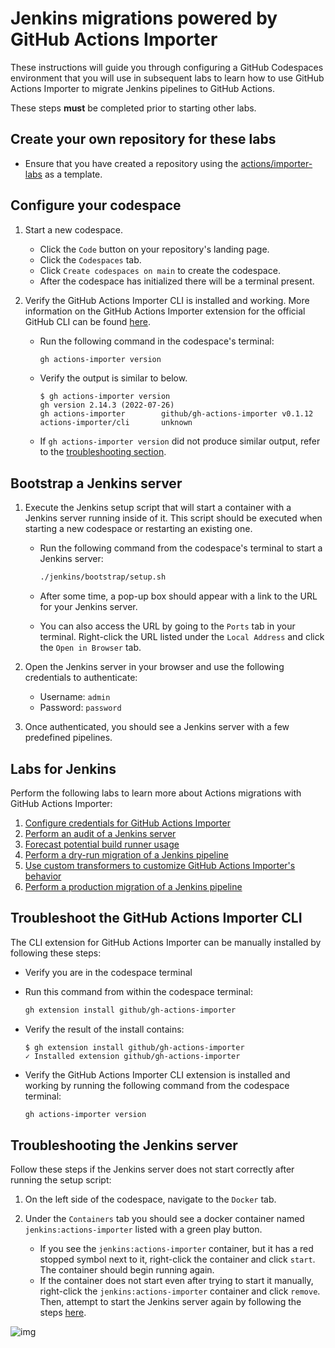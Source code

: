 # Jenkins migrations powered by GitHub Actions Importer

These instructions will guide you through configuring a GitHub Codespaces environment that you will use in subsequent labs to learn how to use GitHub Actions Importer to migrate Jenkins pipelines to GitHub Actions.

These steps **must** be completed prior to starting other labs.

## Create your own repository for these labs

- Ensure that you have created a repository using the [actions/importer-labs](https://github.com/actions/importer-labs) as a template.

## Configure your codespace

1. Start a new codespace.

    - Click the `Code` button on your repository's landing page.
    - Click the `Codespaces` tab.
    - Click `Create codespaces on main` to create the codespace.
    - After the codespace has initialized there will be a terminal present.

2. Verify the GitHub Actions Importer CLI is installed and working. More information on the GitHub Actions Importer extension for the official GitHub CLI can be found [here](https://github.com/github/gh-actions-importer).

    - Run the following command in the codespace's terminal:

      ```bash
      gh actions-importer version
      ```

    - Verify the output is similar to below.

      ```console
      $ gh actions-importer version
      gh version 2.14.3 (2022-07-26)
      gh actions-importer        github/gh-actions-importer v0.1.12
      actions-importer/cli       unknown
      ```

    - If `gh actions-importer version` did not produce similar output, refer to the [troubleshooting section](#troubleshoot-the-github-actions-importer-cli).

## Bootstrap a Jenkins server

1. Execute the Jenkins setup script that will start a container with a Jenkins server running inside of it. This script should be executed when starting a new codespace or restarting an existing one.

    - Run the following command from the codespace's terminal to start a Jenkins server:

      ```bash
      ./jenkins/bootstrap/setup.sh
      ```

    - After some time, a pop-up box should appear with a link to the URL for your Jenkins server.

    - You can also access the URL by going to the `Ports` tab in your terminal. Right-click the URL listed under the `Local Address` and click the `Open in Browser` tab.

2. Open the Jenkins server in your browser and use the following credentials to authenticate:

    - Username: `admin`
    - Password: `password`

3. Once authenticated, you should see a Jenkins server with a few predefined pipelines.

## Labs for Jenkins

Perform the following labs to learn more about Actions migrations with GitHub Actions Importer:

1. [Configure credentials for GitHub Actions Importer](1-configure.md)
2. [Perform an audit of a Jenkins server](2-audit.md)
3. [Forecast potential build runner usage](3-forecast.md)
4. [Perform a dry-run migration of a Jenkins pipeline](4-dry-run.md)
5. [Use custom transformers to customize GitHub Actions Importer's behavior](5-custom-transformers.md)
6. [Perform a production migration of a Jenkins pipeline](6-migrate.md)

## Troubleshoot the GitHub Actions Importer CLI

The CLI extension for GitHub Actions Importer can be manually installed by following these steps:

- Verify you are in the codespace terminal
- Run this command from within the codespace terminal:

  ```bash
  gh extension install github/gh-actions-importer
  ```

- Verify the result of the install contains:

  ```console
  $ gh extension install github/gh-actions-importer
  ✓ Installed extension github/gh-actions-importer
  ```

- Verify the GitHub Actions Importer CLI extension is installed and working by running the following command from the codespace terminal:

  ```bash
  gh actions-importer version
  ```

## Troubleshooting the Jenkins server

Follow these steps if the Jenkins server does not start correctly after running the setup script:

1. On the left side of the codespace, navigate to the `Docker` tab.
2. Under the `Containers` tab you should see a docker container named `jenkins:actions-importer` listed with a green play button.

   - If you see the `jenkins:actions-importer` container, but it has a red stopped symbol next to it, right-click the container and click `start`. The container should begin running again.
   - If the container does not start even after trying to start it manually, right-click the `jenkins:actions-importer` container and click `remove`. Then, attempt to start the Jenkins server again by following the steps [here](#bootstrap-a-jenkins-server).

![img](https://user-images.githubusercontent.com/19557880/183770210-c0386616-656e-4fe9-9324-b410ad62c406.png)
